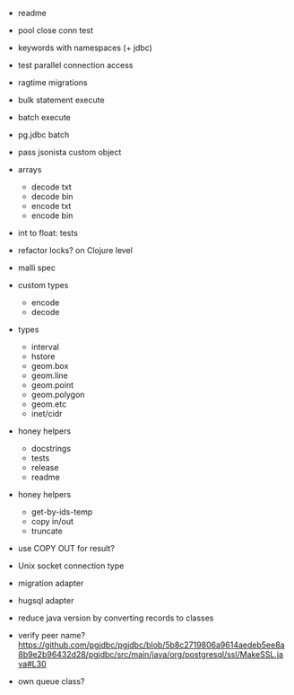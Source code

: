 
- readme

- pool close conn test
- keywords with namespaces (+ jdbc)

- test parallel connection access

- ragtime migrations

- bulk statement execute
- batch execute
- pg.jdbc batch

- pass jsonista custom object

- arrays
  - decode txt
  - decode bin
  - encode txt
  - encode bin

- int to float: tests
- refactor locks? on Clojure level

- malli spec

- custom types
  - encode
  - decode

- types
  - interval
  - hstore
  - geom.box
  - geom.line
  - geom.point
  - geom.polygon
  - geom.etc
  - inet/cidr

- honey helpers
  - docstrings
  - tests
  - release
  - readme

- honey helpers
  - get-by-ids-temp
  - copy in/out
  - truncate

- use COPY OUT for result?
- Unix socket connection type
- migration adapter
- hugsql adapter

- reduce java version by converting records to classes

- verify peer name? https://github.com/pgjdbc/pgjdbc/blob/5b8c2719806a9614aedeb5ee8a8b9e2b96432d28/pgjdbc/src/main/java/org/postgresql/ssl/MakeSSL.java#L30

- own queue class?
